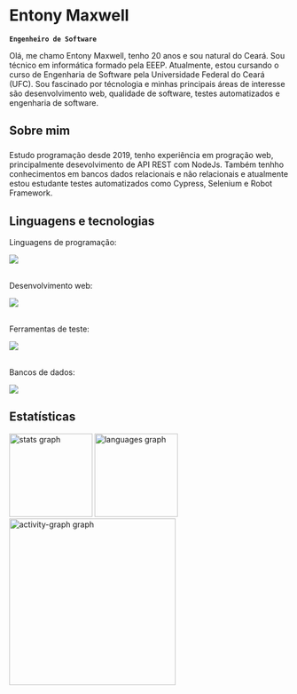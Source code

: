 #  Entony Maxwell

**`Engenheiro de Software`**

Olá, me chamo Entony Maxwell, tenho 20 anos e sou natural do Ceará. Sou técnico em informática formado pela EEEP. Atualmente, estou cursando o curso de Engenharia de Software pela Universidade Federal do Ceará (UFC). Sou fascinado por técnologia e minhas principais áreas de interesse são desenvolvimento web, qualidade de software, testes automatizados e engenharia de software.

###

## Sobre mim ##

###

###

<p align="left">Estudo programação desde 2019, tenho experiência em progração web, principalmente desevolvimento de API REST com NodeJs. Também tenhho conhecimentos em bancos dados relacionais e não relacionais e atualmente estou estudante testes automatizados como Cypress, Selenium e Robot Framework.</p>

###

## Linguagens e tecnologias
<p> Linguagens de programação: </p> 
<div align="left">
  <img src="https://skillicons.dev/icons?i=js,ts,python,java," />
</div>
<br>

<p> Desenvolvimento web: </p> 

<div align="left">
  <img src="https://skillicons.dev/icons?i=js,html,css,nodejs," />
</div>
<br>

<p> Ferramentas de teste: </p> 

<div align="left">
  <img src="https://skillicons.dev/icons?i=cypress,selenium" />
</div>
<br>

<p> Bancos de dados: </p> 

<div align="left">
  <img src="https://skillicons.dev/icons?i=mysql,postgres,mongodb" />
</div>

## Estatísticas

<div align="left">
  <img src="https://github-readme-stats.vercel.app/api?username=entonymaxwell01&hide_title=false&hide_rank=false&show_icons=true&include_all_commits=true&count_private=true&disable_animations=false&theme=radical&locale=en&hide_border=false&order=1" height="150" alt="stats graph"  />
  <img src="https://github-readme-stats.vercel.app/api/top-langs?username=entonymaxwell01&locale=en&hide_title=false&layout=compact&card_width=320&langs_count=5&theme=radical&hide_border=false&order=2" height="150" alt="languages graph"  />
  <img src="https://github-readme-activity-graph.vercel.app/graph?username=entonymaxwell01&radius=16&theme=redical&area=true&order=5" height="300" alt="activity-graph graph"  />
</div>

###





